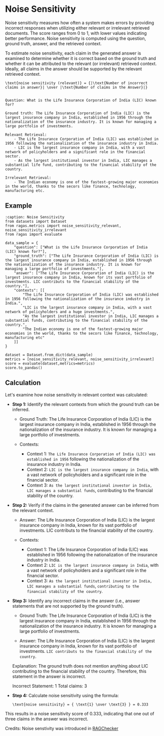 

# Noise Sensitivity

Noise sensitivity measures how often a system makes errors by providing incorrect responses when utilizing either relevant or irrelevant retrieved documents. The score ranges from 0 to 1, with lower values indicating better performance. Noise sensitivity is computed using the question, ground truth, answer, and the retrieved context.

To estimate noise sensitivity, each claim in the generated answer is examined to determine whether it is correct based on the ground truth and whether it can be attributed to the relevant (or irrelevant) retrieved context. Ideally, all claims in the answer should be supported by the relevant retrieved context.


```{math}
\text{noise sensitivity (relevant)} = {|\text{Number of incorrect claims in answer}| \over |\text{Number of claims in the Answer}|}
```

```{Hint}

Question: What is the Life Insurance Corporation of India (LIC) known for?

Ground truth: The Life Insurance Corporation of India (LIC) is the largest insurance company in India, established in 1956 through the nationalization of the insurance industry. It is known for managing a large portfolio of investments.

Relevant Retrieval: 
    - The Life Insurance Corporation of India (LIC) was established in 1956 following the nationalization of the insurance industry in India.
    - LIC is the largest insurance company in India, with a vast network of policyholders and a significant role in the financial sector.
    - As the largest institutional investor in India, LIC manages a substantial life fund, contributing to the financial stability of the country.
       
Irrelevant Retrieval: 
    - The Indian economy is one of the fastest-growing major economies in the world, thanks to the secors like finance, technology, manufacturing etc.
```


## Example

```{code-block} python
:caption: Noise Sensitivity
from datasets import Dataset 
from ragas.metrics import noise_sensitivity_relevant, noise_sensitivity_irrelevant
from ragas import evaluate

data_sample = {
    "question": ["What is the Life Insurance Corporation of India (LIC) known for?"],
    "ground_truth": ["The Life Insurance Corporation of India (LIC) is the largest insurance company in India, established in 1956 through the nationalization of the insurance industry. It is known for managing a large portfolio of investments."],
    "answer": ["The Life Insurance Corporation of India (LIC) is the largest insurance company in India, known for its vast portfolio of investments. LIC contributs to the financial stability of the country."],
    "contexts": [[
        "The Life Insurance Corporation of India (LIC) was established in 1956 following the nationalization of the insurance industry in India.",
        "LIC is the largest insurance company in India, with a vast network of policyholders and a huge investments.",
        "As the largest institutional investor in India, LIC manages a substantial funds, contributing to the financial stability of the country.",
        "The Indian economy is one of the fastest-growing major economies in the world, thanks to the secors like finance, technology, manufacturing etc"
    ]]
}

dataset = Dataset.from_dict(data_sample)
metrics = [noise_sensitivity_relevant, noise_sensitivity_irrelevant]
score = evaluate(dataset,metrics=metrics)
score.to_pandas()
```

## Calculation

Let's examine how noise sensitivity in relevant context was calculated:

- **Step 1:** Identify the relevant contexts from which the ground truth can be inferred.

    - Ground Truth:
    The Life Insurance Corporation of India (LIC) is the largest insurance company in India, established in 1956 through the nationalization of the insurance industry. It is known for managing a large portfolio of investments.  

    - Contexts:
        - Context 1: `The Life Insurance Corporation of India (LIC) was established in 1956` following the nationalization of the insurance industry in India.
        - Context 2: `LIC is the largest insurance company in India`, with a vast network of policyholders and a significant role in the financial sector.
        - Context 3: `As the largest institutional investor in India, LIC manages a substantial funds`, contributing to the financial stability of the country.

- **Step 2:** Verify if the claims in the generated answer can be inferred from the relevant context.

    - Answer:
    The Life Insurance Corporation of India (LIC) is the largest insurance company in India, known for its vast portfolio of investments. LIC contributs to the financial stability of the country.

    - Contexts:
        - Context 1: The Life Insurance Corporation of India (LIC) was established in 1956 following the nationalization of the insurance industry in India.
        - Context 2: `LIC is the largest insurance company in India`, with a vast network of policyholders and a significant role in the financial sector.
        - Context 3: `As the largest institutional investor in India, LIC manages a substantial funds`, `contributing to the financial stability of the country`.


- **Step 3:** Identify any incorrect claims in the answer (i.e., answer statements that are not supported by the ground truth).

    - Ground Truth:
    The Life Insurance Corporation of India (LIC) is the largest insurance company in India, established in 1956 through the nationalization of the insurance industry. It is known for managing a large portfolio of investments.

    - Answer:
    The Life Insurance Corporation of India (LIC) is the largest insurance company in India, known for its vast portfolio of investments. `LIC contributs to the financial stability of the country`.

    Explanation: The ground truth does not mention anything about LIC contributing to the financial stability of the country. Therefore, this statement in the answer is incorrect.

    Incorrect Statement: 1
    Total claims: 3

- **Step 4:** Calculate noise sensitivity using the formula:
    ```{math}
    \text{noise sensitivity} = { \text{1} \over \text{3} } = 0.333
    ``` 
This results in a noise sensitivity score of 0.333, indicating that one out of three claims in the answer was incorrect.


Credits: Noise senstivity was introduced in [RAGChecker](https://github.com/amazon-science/RAGChecker/tree/main/ragchecker)